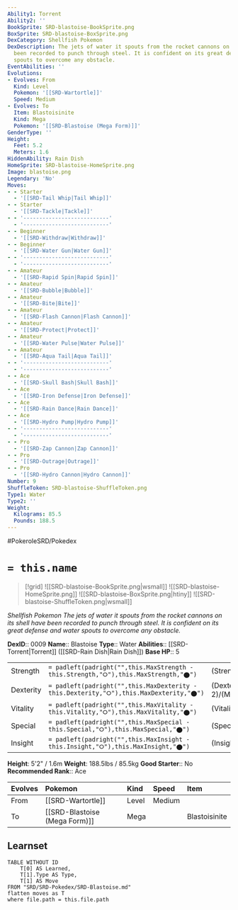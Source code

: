 ```yaml
---
Ability1: Torrent
Ability2: ''
BookSprite: SRD-blastoise-BookSprite.png
BoxSprite: SRD-blastoise-BoxSprite.png
DexCategory: Shellfish Pokemon
DexDescription: The jets of water it spouts from the rocket cannons on its shell have
  been recorded to punch through steel. It is confident on its great defense and water
  spouts to overcome any obstacle.
EventAbilities: ''
Evolutions:
- Evolves: From
  Kind: Level
  Pokemon: '[[SRD-Wartortle]]'
  Speed: Medium
- Evolves: To
  Item: Blastoisinite
  Kind: Mega
  Pokemon: '[[SRD-Blastoise (Mega Form)]]'
GenderType: ''
Height:
  Feet: 5.2
  Meters: 1.6
HiddenAbility: Rain Dish
HomeSprite: SRD-blastoise-HomeSprite.png
Image: blastoise.png
Legendary: 'No'
Moves:
- - Starter
  - '[[SRD-Tail Whip|Tail Whip]]'
- - Starter
  - '[[SRD-Tackle|Tackle]]'
- - '---------------------------'
  - '---------------------------'
- - Beginner
  - '[[SRD-Withdraw|Withdraw]]'
- - Beginner
  - '[[SRD-Water Gun|Water Gun]]'
- - '---------------------------'
  - '---------------------------'
- - Amateur
  - '[[SRD-Rapid Spin|Rapid Spin]]'
- - Amateur
  - '[[SRD-Bubble|Bubble]]'
- - Amateur
  - '[[SRD-Bite|Bite]]'
- - Amateur
  - '[[SRD-Flash Cannon|Flash Cannon]]'
- - Amateur
  - '[[SRD-Protect|Protect]]'
- - Amateur
  - '[[SRD-Water Pulse|Water Pulse]]'
- - Amateur
  - '[[SRD-Aqua Tail|Aqua Tail]]'
- - '---------------------------'
  - '---------------------------'
- - Ace
  - '[[SRD-Skull Bash|Skull Bash]]'
- - Ace
  - '[[SRD-Iron Defense|Iron Defense]]'
- - Ace
  - '[[SRD-Rain Dance|Rain Dance]]'
- - Ace
  - '[[SRD-Hydro Pump|Hydro Pump]]'
- - '---------------------------'
  - '---------------------------'
- - Pro
  - '[[SRD-Zap Cannon|Zap Cannon]]'
- - Pro
  - '[[SRD-Outrage|Outrage]]'
- - Pro
  - '[[SRD-Hydro Cannon|Hydro Cannon]]'
Number: 9
ShuffleToken: SRD-blastoise-ShuffleToken.png
Type1: Water
Type2: ''
Weight:
  Kilograms: 85.5
  Pounds: 188.5
---
```


#PokeroleSRD/Pokedex

# `= this.name`

> [!grid]
> ![[SRD-blastoise-BookSprite.png|wsmall]]
> ![[SRD-blastoise-HomeSprite.png]]
> ![[SRD-blastoise-BoxSprite.png|htiny]]
> ![[SRD-blastoise-ShuffleToken.png|wsmall]]


*Shellfish Pokemon*
*The jets of water it spouts from the rocket cannons on its shell have been recorded to punch through steel. It is confident on its great defense and water spouts to overcome any obstacle.*

**DexID**:: 0009
**Name**:: Blastoise
**Type**:: Water
**Abilities**:: [[SRD-Torrent|Torrent]] ([[SRD-Rain Dish|Rain Dish]])
**Base HP**:: 5

|           |                                                                                        |                                          |
| --------- | -------------------------------------------------------------------------------------- | ---------------------------------------- |
| Strength  | `= padleft(padright("",this.MaxStrength - this.Strength,"⭘"),this.MaxStrength,"⬤")`    | (Strength::2)/(MaxStrength::5)   |
| Dexterity | `= padleft(padright("",this.MaxDexterity - this.Dexterity,"⭘"),this.MaxDexterity,"⬤")` | (Dexterity:: 2)/(MaxDexterity::5) |
| Vitality  | `= padleft(padright("",this.MaxVitality - this.Vitality,"⭘"),this.MaxVitality,"⬤")`    | (Vitality::3)/(MaxVitality::6)   |
| Special   | `= padleft(padright("",this.MaxSpecial - this.Special,"⭘"),this.MaxSpecial,"⬤")`       | (Special::2)/(MaxSpecial::5)     |
| Insight   | `= padleft(padright("",this.MaxInsight - this.Insight,"⭘"),this.MaxInsight,"⬤")`       | (Insight::3)/(MaxInsight::6)     |

**Height**: 5'2" / 1.6m
**Weight**: 188.5lbs / 85.5kg
**Good Starter**:: No
**Recommended Rank**:: Ace

| Evolves   | Pokemon                       | Kind   | Speed   | Item          |
|:----------|:------------------------------|:-------|:--------|:--------------|
| From      | [[SRD-Wartortle]]             | Level  | Medium  |               |
| To        | [[SRD-Blastoise (Mega Form)]] | Mega   |         | Blastoisinite |

## Learnset

```dataview
TABLE WITHOUT ID
    T[0] AS Learned,
    T[1].Type AS Type,
    T[1] AS Move
FROM "SRD/SRD-Pokedex/SRD-Blastoise.md"
flatten moves as T
where file.path = this.file.path
```
